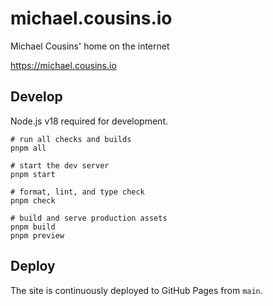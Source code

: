 # michael.cousins.io

Michael Cousins' home on the internet

<https://michael.cousins.io>

## Develop

Node.js v18 required for development.

```shell
# run all checks and builds
pnpm all

# start the dev server
pnpm start

# format, lint, and type check
pnpm check

# build and serve production assets
pnpm build
pnpm preview
```

## Deploy

The site is continuously deployed to GitHub Pages from `main`.
